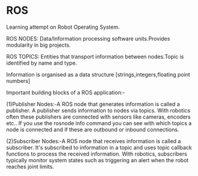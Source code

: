 # ROS
Learning attempt on Robot Operating System.

ROS NODES: Data/Information processing software units.Provides modularity in big projects.

ROS TOPICS: Entities that transport information between nodes.Topic is identified by name and type.

Information is organised as a data structure [strings,integers,floating point numbers]

Important building blocks of a ROS application:-
                                                  
(1)Publisher Nodes:-A ROS node that generates information is called a publisher. A publisher sends information to nodes via topics. With robotics often these publishers are connected with sensors like cameras, encoders etc..
If you use the rosnode info command you can see with which topics a node is connected and if these are outbound or inbound connections.

(2)Subscriber Nodes:-A ROS node that receives information is called a subscriber. It's subscribed to information in a topic and uses topic callback functions to process the received information.
With robotics, subscribers typically monitor system states such as triggering an alert when the robot reaches joint limits.
